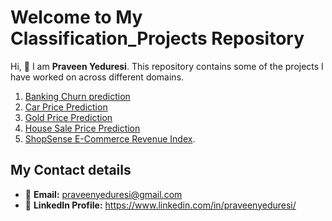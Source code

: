 # Welcome to My Classification_Projects Repository

Hi, 👋 I am **Praveen Yeduresi**. This repository contains some of the projects I have worked on across different domains.

1. [Banking Churn prediction](https://github.com/Praveenyeduresi/Classification_Projects/tree/main/Banking_Churn_prediction)
2. [Car Price Prediction](/Car%20price%20prediction)
3. [Gold Price Prediction](/Gold%20Price%20Prediction)
4. [House Sale Price Prediction](./House_sale_Price_Prediction)
5. [ShopSense E-Commerce Revenue Index](./ShopSense%20E-Commerce%20Revenue%20Index).
   

## My Contact details
- 📧 **Email:** praveenyeduresi@gmail.com
- 💼 **LinkedIn Profile:** https://www.linkedin.com/in/praveenyeduresi/
